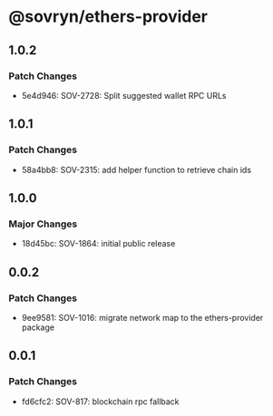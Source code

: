 # @sovryn/ethers-provider

## 1.0.2

### Patch Changes

- 5e4d946: SOV-2728: Split suggested wallet RPC URLs

## 1.0.1

### Patch Changes

- 58a4bb8: SOV-2315: add helper function to retrieve chain ids

## 1.0.0

### Major Changes

- 18d45bc: SOV-1864: initial public release

## 0.0.2

### Patch Changes

- 9ee9581: SOV-1016: migrate network map to the ethers-provider package

## 0.0.1

### Patch Changes

- fd6cfc2: SOV-817: blockchain rpc fallback
